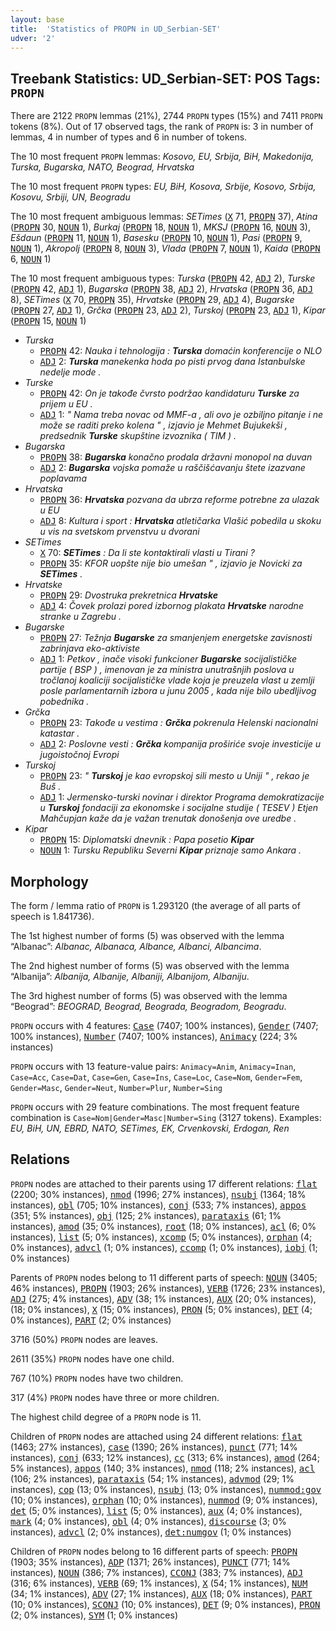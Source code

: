 ```yaml
---
layout: base
title:  'Statistics of PROPN in UD_Serbian-SET'
udver: '2'
---
```


## Treebank Statistics: UD_Serbian-SET: POS Tags: `PROPN`

There are 2122 `PROPN` lemmas (21%), 2744 `PROPN` types (15%) and 7411 `PROPN` tokens (8%).
Out of 17 observed tags, the rank of `PROPN` is: 3 in number of lemmas, 4 in number of types and 6 in number of tokens.

The 10 most frequent `PROPN` lemmas: <em>Kosovo, EU, Srbija, BiH, Makedonija, Turska, Bugarska, NATO, Beograd, Hrvatska</em>

The 10 most frequent `PROPN` types:  <em>EU, BiH, Kosova, Srbije, Kosovo, Srbija, Kosovu, Srbiji, UN, Beogradu</em>

The 10 most frequent ambiguous lemmas: <em>SETimes</em> (<tt><a href="sr_set-pos-X.html">X</a></tt> 71, <tt><a href="sr_set-pos-PROPN.html">PROPN</a></tt> 37), <em>Atina</em> (<tt><a href="sr_set-pos-PROPN.html">PROPN</a></tt> 30, <tt><a href="sr_set-pos-NOUN.html">NOUN</a></tt> 1), <em>Burkaj</em> (<tt><a href="sr_set-pos-PROPN.html">PROPN</a></tt> 18, <tt><a href="sr_set-pos-NOUN.html">NOUN</a></tt> 1), <em>MKSJ</em> (<tt><a href="sr_set-pos-PROPN.html">PROPN</a></tt> 16, <tt><a href="sr_set-pos-NOUN.html">NOUN</a></tt> 3), <em>Ešdaun</em> (<tt><a href="sr_set-pos-PROPN.html">PROPN</a></tt> 11, <tt><a href="sr_set-pos-NOUN.html">NOUN</a></tt> 1), <em>Basesku</em> (<tt><a href="sr_set-pos-PROPN.html">PROPN</a></tt> 10, <tt><a href="sr_set-pos-NOUN.html">NOUN</a></tt> 1), <em>Pasi</em> (<tt><a href="sr_set-pos-PROPN.html">PROPN</a></tt> 9, <tt><a href="sr_set-pos-NOUN.html">NOUN</a></tt> 1), <em>Akropolj</em> (<tt><a href="sr_set-pos-PROPN.html">PROPN</a></tt> 8, <tt><a href="sr_set-pos-NOUN.html">NOUN</a></tt> 3), <em>Vlada</em> (<tt><a href="sr_set-pos-PROPN.html">PROPN</a></tt> 7, <tt><a href="sr_set-pos-NOUN.html">NOUN</a></tt> 1), <em>Kaida</em> (<tt><a href="sr_set-pos-PROPN.html">PROPN</a></tt> 6, <tt><a href="sr_set-pos-NOUN.html">NOUN</a></tt> 1)

The 10 most frequent ambiguous types:  <em>Turska</em> (<tt><a href="sr_set-pos-PROPN.html">PROPN</a></tt> 42, <tt><a href="sr_set-pos-ADJ.html">ADJ</a></tt> 2), <em>Turske</em> (<tt><a href="sr_set-pos-PROPN.html">PROPN</a></tt> 42, <tt><a href="sr_set-pos-ADJ.html">ADJ</a></tt> 1), <em>Bugarska</em> (<tt><a href="sr_set-pos-PROPN.html">PROPN</a></tt> 38, <tt><a href="sr_set-pos-ADJ.html">ADJ</a></tt> 2), <em>Hrvatska</em> (<tt><a href="sr_set-pos-PROPN.html">PROPN</a></tt> 36, <tt><a href="sr_set-pos-ADJ.html">ADJ</a></tt> 8), <em>SETimes</em> (<tt><a href="sr_set-pos-X.html">X</a></tt> 70, <tt><a href="sr_set-pos-PROPN.html">PROPN</a></tt> 35), <em>Hrvatske</em> (<tt><a href="sr_set-pos-PROPN.html">PROPN</a></tt> 29, <tt><a href="sr_set-pos-ADJ.html">ADJ</a></tt> 4), <em>Bugarske</em> (<tt><a href="sr_set-pos-PROPN.html">PROPN</a></tt> 27, <tt><a href="sr_set-pos-ADJ.html">ADJ</a></tt> 1), <em>Grčka</em> (<tt><a href="sr_set-pos-PROPN.html">PROPN</a></tt> 23, <tt><a href="sr_set-pos-ADJ.html">ADJ</a></tt> 2), <em>Turskoj</em> (<tt><a href="sr_set-pos-PROPN.html">PROPN</a></tt> 23, <tt><a href="sr_set-pos-ADJ.html">ADJ</a></tt> 1), <em>Kipar</em> (<tt><a href="sr_set-pos-PROPN.html">PROPN</a></tt> 15, <tt><a href="sr_set-pos-NOUN.html">NOUN</a></tt> 1)


* <em>Turska</em>
  * <tt><a href="sr_set-pos-PROPN.html">PROPN</a></tt> 42: <em>Nauka i tehnologija : <b>Turska</b> domaćin konferencije o NLO</em>
  * <tt><a href="sr_set-pos-ADJ.html">ADJ</a></tt> 2: <em><b>Turska</b> manekenka hoda po pisti prvog dana Istanbulske nedelje mode .</em>
* <em>Turske</em>
  * <tt><a href="sr_set-pos-PROPN.html">PROPN</a></tt> 42: <em>On je takođe čvrsto podržao kandidaturu <b>Turske</b> za prijem u EU .</em>
  * <tt><a href="sr_set-pos-ADJ.html">ADJ</a></tt> 1: <em>" Nama treba novac od MMF-a , ali ovo je ozbiljno pitanje i ne može se raditi preko kolena " , izjavio je Mehmet Bujukekši , predsednik <b>Turske</b> skupštine izvoznika ( TIM ) .</em>
* <em>Bugarska</em>
  * <tt><a href="sr_set-pos-PROPN.html">PROPN</a></tt> 38: <em><b>Bugarska</b> konačno prodala državni monopol na duvan</em>
  * <tt><a href="sr_set-pos-ADJ.html">ADJ</a></tt> 2: <em><b>Bugarska</b> vojska pomaže u raščišćavanju štete izazvane poplavama</em>
* <em>Hrvatska</em>
  * <tt><a href="sr_set-pos-PROPN.html">PROPN</a></tt> 36: <em><b>Hrvatska</b> pozvana da ubrza reforme potrebne za ulazak u EU</em>
  * <tt><a href="sr_set-pos-ADJ.html">ADJ</a></tt> 8: <em>Kultura i sport : <b>Hrvatska</b> atletičarka Vlašić pobedila u skoku u vis na svetskom prvenstvu u dvorani</em>
* <em>SETimes</em>
  * <tt><a href="sr_set-pos-X.html">X</a></tt> 70: <em><b>SETimes</b> : Da li ste kontaktirali vlasti u Tirani ?</em>
  * <tt><a href="sr_set-pos-PROPN.html">PROPN</a></tt> 35: <em>KFOR uopšte nije bio umešan " , izjavio je Novicki za <b>SETimes</b> .</em>
* <em>Hrvatske</em>
  * <tt><a href="sr_set-pos-PROPN.html">PROPN</a></tt> 29: <em>Dvostruka prekretnica <b>Hrvatske</b></em>
  * <tt><a href="sr_set-pos-ADJ.html">ADJ</a></tt> 4: <em>Čovek prolazi pored izbornog plakata <b>Hrvatske</b> narodne stranke u Zagrebu .</em>
* <em>Bugarske</em>
  * <tt><a href="sr_set-pos-PROPN.html">PROPN</a></tt> 27: <em>Težnja <b>Bugarske</b> za smanjenjem energetske zavisnosti zabrinjava eko-aktiviste</em>
  * <tt><a href="sr_set-pos-ADJ.html">ADJ</a></tt> 1: <em>Petkov , inače visoki funkcioner <b>Bugarske</b> socijalističke partije ( BSP ) , imenovan je za ministra unutrašnjih poslova u tročlanoj koaliciji socijalističke vlade koja je preuzela vlast u zemlji posle parlamentarnih izbora u junu 2005 , kada nije bilo ubedljivog pobednika .</em>
* <em>Grčka</em>
  * <tt><a href="sr_set-pos-PROPN.html">PROPN</a></tt> 23: <em>Takođe u vestima : <b>Grčka</b> pokrenula Helenski nacionalni katastar .</em>
  * <tt><a href="sr_set-pos-ADJ.html">ADJ</a></tt> 2: <em>Poslovne vesti : <b>Grčka</b> kompanija proširiće svoje investicije u jugoistočnoj Evropi</em>
* <em>Turskoj</em>
  * <tt><a href="sr_set-pos-PROPN.html">PROPN</a></tt> 23: <em>" <b>Turskoj</b> je kao evropskoj sili mesto u Uniji " , rekao je Buš .</em>
  * <tt><a href="sr_set-pos-ADJ.html">ADJ</a></tt> 1: <em>Jermensko-turski novinar i direktor Programa demokratizacije u <b>Turskoj</b> fondaciji za ekonomske i socijalne studije ( TESEV ) Etjen Mahčupjan kaže da je važan trenutak donošenja ove uredbe .</em>
* <em>Kipar</em>
  * <tt><a href="sr_set-pos-PROPN.html">PROPN</a></tt> 15: <em>Diplomatski dnevnik : Papa posetio <b>Kipar</b></em>
  * <tt><a href="sr_set-pos-NOUN.html">NOUN</a></tt> 1: <em>Tursku Republiku Severni <b>Kipar</b> priznaje samo Ankara .</em>

## Morphology

The form / lemma ratio of `PROPN` is 1.293120 (the average of all parts of speech is 1.841736).

The 1st highest number of forms (5) was observed with the lemma “Albanac”: <em>Albanac, Albanaca, Albance, Albanci, Albancima</em>.

The 2nd highest number of forms (5) was observed with the lemma “Albanija”: <em>Albanija, Albanije, Albaniji, Albanijom, Albaniju</em>.

The 3rd highest number of forms (5) was observed with the lemma “Beograd”: <em>BEOGRAD, Beograd, Beograda, Beogradom, Beogradu</em>.

`PROPN` occurs with 4 features: <tt><a href="sr_set-feat-Case.html">Case</a></tt> (7407; 100% instances), <tt><a href="sr_set-feat-Gender.html">Gender</a></tt> (7407; 100% instances), <tt><a href="sr_set-feat-Number.html">Number</a></tt> (7407; 100% instances), <tt><a href="sr_set-feat-Animacy.html">Animacy</a></tt> (224; 3% instances)

`PROPN` occurs with 13 feature-value pairs: `Animacy=Anim`, `Animacy=Inan`, `Case=Acc`, `Case=Dat`, `Case=Gen`, `Case=Ins`, `Case=Loc`, `Case=Nom`, `Gender=Fem`, `Gender=Masc`, `Gender=Neut`, `Number=Plur`, `Number=Sing`

`PROPN` occurs with 29 feature combinations.
The most frequent feature combination is `Case=Nom|Gender=Masc|Number=Sing` (3127 tokens).
Examples: <em>EU, BiH, UN, EBRD, NATO, SETimes, EK, Crvenkovski, Erdogan, Ren</em>


## Relations

`PROPN` nodes are attached to their parents using 17 different relations: <tt><a href="sr_set-dep-flat.html">flat</a></tt> (2200; 30% instances), <tt><a href="sr_set-dep-nmod.html">nmod</a></tt> (1996; 27% instances), <tt><a href="sr_set-dep-nsubj.html">nsubj</a></tt> (1364; 18% instances), <tt><a href="sr_set-dep-obl.html">obl</a></tt> (705; 10% instances), <tt><a href="sr_set-dep-conj.html">conj</a></tt> (533; 7% instances), <tt><a href="sr_set-dep-appos.html">appos</a></tt> (351; 5% instances), <tt><a href="sr_set-dep-obj.html">obj</a></tt> (125; 2% instances), <tt><a href="sr_set-dep-parataxis.html">parataxis</a></tt> (61; 1% instances), <tt><a href="sr_set-dep-amod.html">amod</a></tt> (35; 0% instances), <tt><a href="sr_set-dep-root.html">root</a></tt> (18; 0% instances), <tt><a href="sr_set-dep-acl.html">acl</a></tt> (6; 0% instances), <tt><a href="sr_set-dep-list.html">list</a></tt> (5; 0% instances), <tt><a href="sr_set-dep-xcomp.html">xcomp</a></tt> (5; 0% instances), <tt><a href="sr_set-dep-orphan.html">orphan</a></tt> (4; 0% instances), <tt><a href="sr_set-dep-advcl.html">advcl</a></tt> (1; 0% instances), <tt><a href="sr_set-dep-ccomp.html">ccomp</a></tt> (1; 0% instances), <tt><a href="sr_set-dep-iobj.html">iobj</a></tt> (1; 0% instances)

Parents of `PROPN` nodes belong to 11 different parts of speech: <tt><a href="sr_set-pos-NOUN.html">NOUN</a></tt> (3405; 46% instances), <tt><a href="sr_set-pos-PROPN.html">PROPN</a></tt> (1903; 26% instances), <tt><a href="sr_set-pos-VERB.html">VERB</a></tt> (1726; 23% instances), <tt><a href="sr_set-pos-ADJ.html">ADJ</a></tt> (275; 4% instances), <tt><a href="sr_set-pos-ADV.html">ADV</a></tt> (38; 1% instances), <tt><a href="sr_set-pos-AUX.html">AUX</a></tt> (20; 0% instances),  (18; 0% instances), <tt><a href="sr_set-pos-X.html">X</a></tt> (15; 0% instances), <tt><a href="sr_set-pos-PRON.html">PRON</a></tt> (5; 0% instances), <tt><a href="sr_set-pos-DET.html">DET</a></tt> (4; 0% instances), <tt><a href="sr_set-pos-PART.html">PART</a></tt> (2; 0% instances)

3716 (50%) `PROPN` nodes are leaves.

2611 (35%) `PROPN` nodes have one child.

767 (10%) `PROPN` nodes have two children.

317 (4%) `PROPN` nodes have three or more children.

The highest child degree of a `PROPN` node is 11.

Children of `PROPN` nodes are attached using 24 different relations: <tt><a href="sr_set-dep-flat.html">flat</a></tt> (1463; 27% instances), <tt><a href="sr_set-dep-case.html">case</a></tt> (1390; 26% instances), <tt><a href="sr_set-dep-punct.html">punct</a></tt> (771; 14% instances), <tt><a href="sr_set-dep-conj.html">conj</a></tt> (633; 12% instances), <tt><a href="sr_set-dep-cc.html">cc</a></tt> (313; 6% instances), <tt><a href="sr_set-dep-amod.html">amod</a></tt> (264; 5% instances), <tt><a href="sr_set-dep-appos.html">appos</a></tt> (140; 3% instances), <tt><a href="sr_set-dep-nmod.html">nmod</a></tt> (118; 2% instances), <tt><a href="sr_set-dep-acl.html">acl</a></tt> (106; 2% instances), <tt><a href="sr_set-dep-parataxis.html">parataxis</a></tt> (54; 1% instances), <tt><a href="sr_set-dep-advmod.html">advmod</a></tt> (29; 1% instances), <tt><a href="sr_set-dep-cop.html">cop</a></tt> (13; 0% instances), <tt><a href="sr_set-dep-nsubj.html">nsubj</a></tt> (13; 0% instances), <tt><a href="sr_set-dep-nummod-gov.html">nummod:gov</a></tt> (10; 0% instances), <tt><a href="sr_set-dep-orphan.html">orphan</a></tt> (10; 0% instances), <tt><a href="sr_set-dep-nummod.html">nummod</a></tt> (9; 0% instances), <tt><a href="sr_set-dep-det.html">det</a></tt> (5; 0% instances), <tt><a href="sr_set-dep-list.html">list</a></tt> (5; 0% instances), <tt><a href="sr_set-dep-aux.html">aux</a></tt> (4; 0% instances), <tt><a href="sr_set-dep-mark.html">mark</a></tt> (4; 0% instances), <tt><a href="sr_set-dep-obl.html">obl</a></tt> (4; 0% instances), <tt><a href="sr_set-dep-discourse.html">discourse</a></tt> (3; 0% instances), <tt><a href="sr_set-dep-advcl.html">advcl</a></tt> (2; 0% instances), <tt><a href="sr_set-dep-det-numgov.html">det:numgov</a></tt> (1; 0% instances)

Children of `PROPN` nodes belong to 16 different parts of speech: <tt><a href="sr_set-pos-PROPN.html">PROPN</a></tt> (1903; 35% instances), <tt><a href="sr_set-pos-ADP.html">ADP</a></tt> (1371; 26% instances), <tt><a href="sr_set-pos-PUNCT.html">PUNCT</a></tt> (771; 14% instances), <tt><a href="sr_set-pos-NOUN.html">NOUN</a></tt> (386; 7% instances), <tt><a href="sr_set-pos-CCONJ.html">CCONJ</a></tt> (383; 7% instances), <tt><a href="sr_set-pos-ADJ.html">ADJ</a></tt> (316; 6% instances), <tt><a href="sr_set-pos-VERB.html">VERB</a></tt> (69; 1% instances), <tt><a href="sr_set-pos-X.html">X</a></tt> (54; 1% instances), <tt><a href="sr_set-pos-NUM.html">NUM</a></tt> (34; 1% instances), <tt><a href="sr_set-pos-ADV.html">ADV</a></tt> (27; 1% instances), <tt><a href="sr_set-pos-AUX.html">AUX</a></tt> (18; 0% instances), <tt><a href="sr_set-pos-PART.html">PART</a></tt> (10; 0% instances), <tt><a href="sr_set-pos-SCONJ.html">SCONJ</a></tt> (10; 0% instances), <tt><a href="sr_set-pos-DET.html">DET</a></tt> (9; 0% instances), <tt><a href="sr_set-pos-PRON.html">PRON</a></tt> (2; 0% instances), <tt><a href="sr_set-pos-SYM.html">SYM</a></tt> (1; 0% instances)

